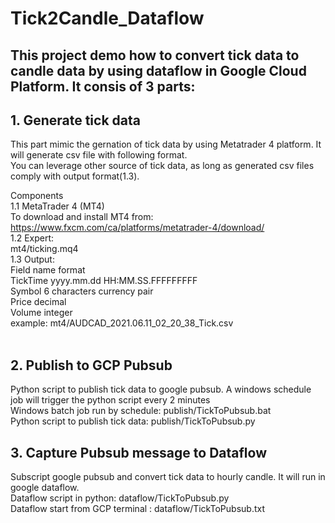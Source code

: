 # Tick2Candle_Dataflow
<h2>This project demo how to convert tick data to candle data by using dataflow in Google Cloud Platform. It consis of 3 parts:</h2>
<h2>1. Generate tick data</h2>
   This part mimic the gernation of tick data by using Metatrader 4 platform. It will generate csv file with following format.<br>
   You can leverage other source of tick data, as long as generated csv files comply with output format(1.3).<br>

Components<br>
1.1 MetaTrader 4 (MT4)<br>
    To download and install MT4 from:<br>
    https://www.fxcm.com/ca/platforms/metatrader-4/download/<br>
1.2 Expert:<br>
    mt4/ticking.mq4<br>
1.3 Output:<br>
    Field name    format<br>
    TickTime      yyyy.mm.dd HH:MM.SS.FFFFFFFFF<br>
    Symbol        6 characters currency pair<br>
    Price         decimal<br>
    Volume        integer<br>
    example: mt4/AUDCAD_2021.06.11_02_20_38_Tick.csv<br>
<br>
<h2>2. Publish to GCP Pubsub</h2>
   Python script to publish tick data to google pubsub. A windows schedule job will trigger the python script every 2 minutes<br>
   Windows batch job run by schedule: publish/TickToPubsub.bat<br>
   Python script to publish tick data: publish/TickToPubsub.py<br>

<h2>3. Capture Pubsub message to Dataflow</h2>
   Subscript google pubsub and convert tick data to hourly candle. It will run in google dataflow.<br>
   Dataflow script in python: dataflow/TickToPubsub.py<br>
   Dataflow start from GCP terminal   : dataflow/TickToPubsub.txt<br>
   